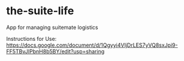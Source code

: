 # the-suite-life
App for managing suitemate logistics

Instructions for Use: https://docs.google.com/document/d/1Qgyyi4VIjDrLES7yVQ8sxJpi9-FF5TBvJIPbnH8b5BY/edit?usp=sharing
